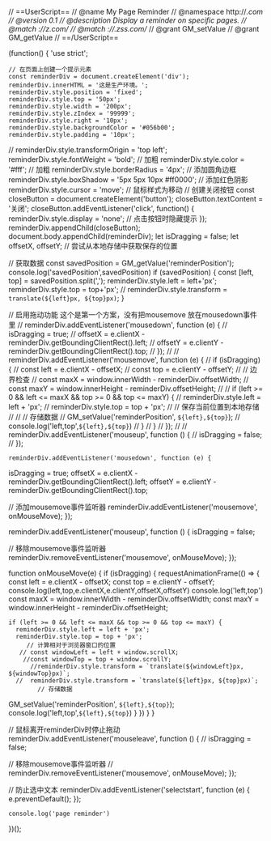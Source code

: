 // ==UserScript==
// @name         My Page Reminder
// @namespace    http://*.com
// @version      0.1
// @description  Display a reminder on specific pages.
// @match        *://z.com/*
// @match        *://*.zss.com/*
// @grant        GM_setValue
// @grant        GM_getValue
// ==/UserScript==

(function() {
    'use strict';

    // 在页面上创建一个提示元素
    const reminderDiv = document.createElement('div');
    reminderDiv.innerHTML = '这是生产环境。';
    reminderDiv.style.position = 'fixed';
    reminderDiv.style.top = '50px';
    reminderDiv.style.width = '200px';
    reminderDiv.style.zIndex = '99999';
    reminderDiv.style.right = '10px';
    reminderDiv.style.backgroundColor = '#056b00';
    reminderDiv.style.padding = '10px';
  //  reminderDiv.style.transformOrigin = 'top left';
    reminderDiv.style.fontWeight = 'bold';  // 加粗
    reminderDiv.style.color = '#fff';  // 加粗
    reminderDiv.style.borderRadius = '4px'; // 添加圆角边框
    reminderDiv.style.boxShadow = '5px 5px 10px #ff0000'; // 添加红色阴影
reminderDiv.style.cursor = 'move'; // 鼠标样式为移动
      // 创建关闭按钮
    const closeButton = document.createElement('button');
    closeButton.textContent = '关闭';
    closeButton.addEventListener('click', function() {
        reminderDiv.style.display = 'none'; // 点击按钮时隐藏提示
    });
    reminderDiv.appendChild(closeButton);
    document.body.appendChild(reminderDiv);
    let isDragging = false;
let offsetX, offsetY;
// 尝试从本地存储中获取保存的位置


// 获取数据
const savedPosition = GM_getValue('reminderPosition');
    console.log('savedPosition',savedPosition)
if (savedPosition) {
  const [left, top] = savedPosition.split(',');
 reminderDiv.style.left = left+'px';
 reminderDiv.style.top = top+'px';
       //    reminderDiv.style.transform = `translate(${left}px, ${top}px)`;
}


// 启用拖动功能 这个是第一个方案，没有把mousemove 放在mousedown事件里
// reminderDiv.addEventListener('mousedown', function (e) {
//   isDragging = true;
//   offsetX = e.clientX - reminderDiv.getBoundingClientRect().left;
//   offsetY = e.clientY - reminderDiv.getBoundingClientRect().top;
// });
//
// reminderDiv.addEventListener('mousemove', function (e) {
//   if (isDragging) {
//     const left = e.clientX - offsetX;
//     const top = e.clientY - offsetY;
//     // 边界检查
//     const maxX = window.innerWidth - reminderDiv.offsetWidth;
//     const maxY = window.innerHeight - reminderDiv.offsetHeight;
//
//     if (left >= 0 && left <= maxX && top >= 0 && top <= maxY) {
//       reminderDiv.style.left = left + 'px';
//       reminderDiv.style.top = top + 'px';
//       // 保存当前位置到本地存储
//
//       // 存储数据
//       GM_setValue('reminderPosition', `${left},${top}`);
//       console.log('left,top',`${left},${top}`)
//     }
//   }
// });
//
// reminderDiv.addEventListener('mouseup', function () {
//   isDragging = false;
// });



    reminderDiv.addEventListener('mousedown', function (e) {
  isDragging = true;
  offsetX = e.clientX - reminderDiv.getBoundingClientRect().left;
  offsetY = e.clientY - reminderDiv.getBoundingClientRect().top;

  // 添加mousemove事件监听器
  reminderDiv.addEventListener('mousemove', onMouseMove);
});

reminderDiv.addEventListener('mouseup', function () {
  isDragging = false;

  // 移除mousemove事件监听器
  reminderDiv.removeEventListener('mousemove', onMouseMove);
});

function onMouseMove(e) {
  if (isDragging) {
        requestAnimationFrame(() => {
    const left = e.clientX - offsetX;
    const top = e.clientY - offsetY;
console.log(left,top,e.clientX,e.clientY,offsetX,offsetY)
      console.log('left,top')
    const maxX = window.innerWidth - reminderDiv.offsetWidth;
    const maxY = window.innerHeight - reminderDiv.offsetHeight;

    if (left >= 0 && left <= maxX && top >= 0 && top <= maxY) {
      reminderDiv.style.left = left + 'px';
      reminderDiv.style.top = top + 'px';
         // 计算相对于浏览器窗口的位置
       // const windowLeft = left + window.scrollX;
        //const windowTop = top + window.scrollY;
          //reminderDiv.style.transform = `translate(${windowLeft}px, ${windowTop}px)`;
      //  reminderDiv.style.transform = `translate(${left}px, ${top}px)`;
            // 存储数据
GM_setValue('reminderPosition', `${left},${top}`);
console.log('left,top',`${left},${top}`)
    }
        })
  }
}

// 鼠标离开reminderDiv时停止拖动
reminderDiv.addEventListener('mouseleave', function () {
 // isDragging = false;

  // 移除mousemove事件监听器
  // reminderDiv.removeEventListener('mousemove', onMouseMove);
});




// 防止选中文本
reminderDiv.addEventListener('selectstart', function (e) {
  e.preventDefault();
});


    console.log('page reminder')
})();
